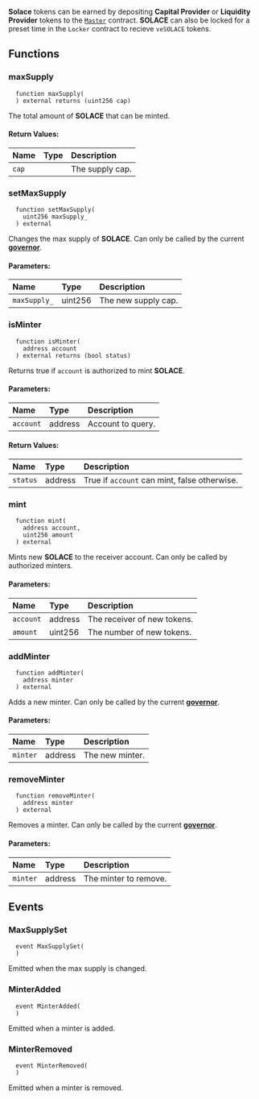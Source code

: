 **Solace** tokens can be earned by depositing **Capital Provider** or **Liquidity Provider** tokens to the [`Master`](./Master) contract.
**SOLACE** can also be locked for a preset time in the `Locker` contract to recieve `veSOLACE` tokens.


## Functions
### maxSupply
```solidity
  function maxSupply(
  ) external returns (uint256 cap)
```
The total amount of **SOLACE** that can be minted.



#### Return Values:
| Name                           | Type          | Description                                                                  |
| :----------------------------- | :------------ | :--------------------------------------------------------------------------- |
|`cap`|  | The supply cap.
### setMaxSupply
```solidity
  function setMaxSupply(
    uint256 maxSupply_
  ) external
```
Changes the max supply of **SOLACE**.
Can only be called by the current [**governor**](/docs/protocol/governance).


#### Parameters:
| Name | Type | Description                                                          |
| :--- | :--- | :------------------------------------------------------------------- |
|`maxSupply_` | uint256 | The new supply cap.

### isMinter
```solidity
  function isMinter(
    address account
  ) external returns (bool status)
```
Returns true if `account` is authorized to mint **SOLACE**.


#### Parameters:
| Name | Type | Description                                                          |
| :--- | :--- | :------------------------------------------------------------------- |
|`account` | address | Account to query.

#### Return Values:
| Name                           | Type          | Description                                                                  |
| :----------------------------- | :------------ | :--------------------------------------------------------------------------- |
|`status`| address | True if `account` can mint, false otherwise.
### mint
```solidity
  function mint(
    address account,
    uint256 amount
  ) external
```
Mints new **SOLACE** to the receiver account.
Can only be called by authorized minters.


#### Parameters:
| Name | Type | Description                                                          |
| :--- | :--- | :------------------------------------------------------------------- |
|`account` | address | The receiver of new tokens.
|`amount` | uint256 | The number of new tokens.

### addMinter
```solidity
  function addMinter(
    address minter
  ) external
```
Adds a new minter.
Can only be called by the current [**governor**](/docs/protocol/governance).


#### Parameters:
| Name | Type | Description                                                          |
| :--- | :--- | :------------------------------------------------------------------- |
|`minter` | address | The new minter.

### removeMinter
```solidity
  function removeMinter(
    address minter
  ) external
```
Removes a minter.
Can only be called by the current [**governor**](/docs/protocol/governance).


#### Parameters:
| Name | Type | Description                                                          |
| :--- | :--- | :------------------------------------------------------------------- |
|`minter` | address | The minter to remove.

## Events
### MaxSupplySet
```solidity
  event MaxSupplySet(
  )
```
Emitted when the max supply is changed.


### MinterAdded
```solidity
  event MinterAdded(
  )
```
Emitted when a minter is added.


### MinterRemoved
```solidity
  event MinterRemoved(
  )
```
Emitted when a minter is removed.



